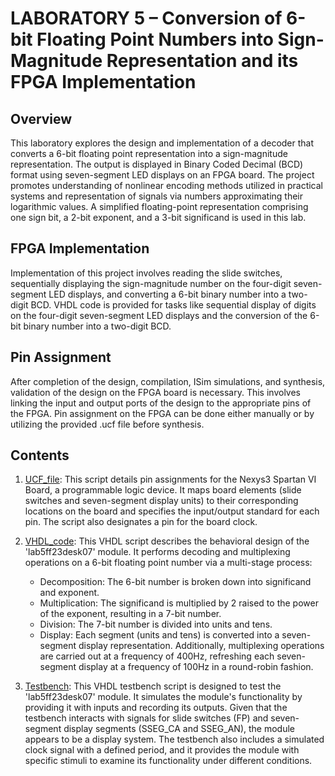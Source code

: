 # LABORATORY 5 – Conversion of 6-bit Floating Point Numbers into Sign-Magnitude Representation and its FPGA Implementation

## Overview

This laboratory explores the design and implementation of a decoder that converts a 6-bit floating point representation into a sign-magnitude representation. The output is displayed in Binary Coded Decimal (BCD) format using seven-segment LED displays on an FPGA board. The project promotes understanding of nonlinear encoding methods utilized in practical systems and representation of signals via numbers approximating their logarithmic values. A simplified floating-point representation comprising one sign bit, a 2-bit exponent, and a 3-bit significand is used in this lab.

## FPGA Implementation

Implementation of this project involves reading the slide switches, sequentially displaying the sign-magnitude number on the four-digit seven-segment LED displays, and converting a 6-bit binary number into a two-digit BCD. VHDL code is provided for tasks like sequential display of digits on the four-digit seven-segment LED displays and the conversion of the 6-bit binary number into a two-digit BCD.

## Pin Assignment

After completion of the design, compilation, ISim simulations, and synthesis, validation of the design on the FPGA board is necessary. This involves linking the input and output ports of the design to the appropriate pins of the FPGA. Pin assignment on the FPGA can be done either manually or by utilizing the provided .ucf file before synthesis.

## Contents

1. [UCF_file](/Lab5/lab5.ucf):
This script details pin assignments for the Nexys3 Spartan VI Board, a programmable logic device. It maps board elements (slide switches and seven-segment display units) to their corresponding locations on the board and specifies the input/output standard for each pin. The script also designates a pin for the board clock.

2. [VHDL_code](/Lab5/lab5ff23desk07.vhd):
This VHDL script describes the behavioral design of the 'lab5ff23desk07' module. It performs decoding and multiplexing operations on a 6-bit floating point number via a multi-stage process:
   - Decomposition: The 6-bit number is broken down into significand and exponent.
   - Multiplication: The significand is multiplied by 2 raised to the power of the exponent, resulting in a 7-bit number.
   - Division: The 7-bit number is divided into units and tens.
   - Display: Each segment (units and tens) is converted into a seven-segment display representation.
Additionally, multiplexing operations are carried out at a frequency of 400Hz, refreshing each seven-segment display at a frequency of 100Hz in a round-robin fashion.

3. [Testbench](/Lab5/test2.vhd):
This VHDL testbench script is designed to test the 'lab5ff23desk07' module. It simulates the module's functionality by providing it with inputs and recording its outputs. Given that the testbench interacts with signals for slide switches (FP) and seven-segment display segments (SSEG_CA and SSEG_AN), the module appears to be a display system. The testbench also includes a simulated clock signal with a defined period, and it provides the module with specific stimuli to examine its functionality under different conditions.
